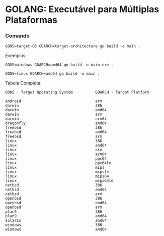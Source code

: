 <h1>GOLANG: Executável para Múltiplas Plataformas </h1>

<h3>  Comando </h3>
    
    GOOS=target-OS GOARCH=target-architecture go build -o main .

Exemplos:

    GOOS=windows GOARCH=amd64 go build -o main.exe .

    GOOS=linux GOARCH=amd64 go build -o main .

Tabela Completa:

    GOOS - Target Operating System	        GOARCH - Target Platform

    android	                                arm
    darwin	                                386
    darwin	                                amd64
    darwin	                                arm
    darwin	                                arm64
    dragonfly	                            amd64
    freebsd	                                386
    freebsd	                                amd64
    freebsd	                                arm
    linux	                                386
    linux	                                amd64
    linux	                                arm
    linux	                                arm64
    linux	                                ppc64
    linux	                                ppc64le
    linux	                                mips
    linux	                                mipsle
    linux	                                mips64
    linux	                                mips64le
    netbsd	                                386
    netbsd	                                amd64
    netbsd	                                arm
    openbsd	                                386
    openbsd	                                amd64
    openbsd                             	arm
    plan9	                                386
    plan9	                                amd64
    solaris	                                amd64
    windows	                                386
    windows	                                amd64